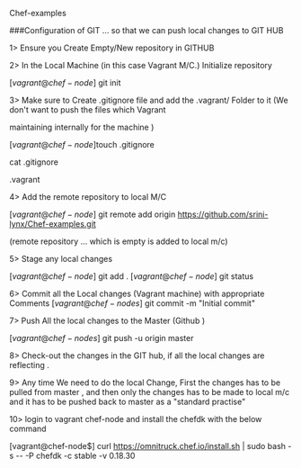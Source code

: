 Chef-examples

###Configuration of GIT ... so that we can push local changes to GIT HUB 

1> Ensure you Create Empty/New repository in GITHUB

2> In the Local Machine (in this case Vagrant M/C.) Initialize repository 

$[vagrant@chef-node$] git init 

3> Make sure to Create .gitignore file and add the .vagrant/ Folder to it (We don't want to push the files which Vagrant 

maintaining internally for the machine )

$[vagrant@chef-node$]touch .gitignore 

cat .gitignore 

.vagrant 

4> Add the remote repository to local M/C

$[vagrant@chef-node$] git remote add origin https://github.com/srini-lynx/Chef-examples.git 

(remote repository ... which is empty is added to local m/c)

5> Stage any local changes 

$[vagrant@chef-node$] git add .
$[vagrant@chef-node$] git status 

6> Commit all the Local changes (Vagrant machine) with appropriate Comments 
$[vagrant@chef-nodes$] git commit -m "Initial commit"

7> Push All the local changes to the Master (Github ) 

$[vagrant@chef-nodes$] git push -u origin master 

8> Check-out the changes in the GIT hub, if all the local changes are reflecting . 

9> Any time We need to do the local Change, First the changes has to be pulled from master , and then only the changes has to be 
made to local m/c and it has to be pushed back to master as a "standard practise"

10> login to vagrant chef-node and install the chefdk with the below command

[vagrant@chef-node$] curl https://omnitruck.chef.io/install.sh | sudo bash -s -- -P chefdk -c stable -v 0.18.30 




